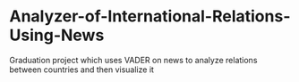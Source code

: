 # Analyzer-of-International-Relations-Using-News
Graduation project which uses VADER on news to analyze relations between countries and then visualize it
